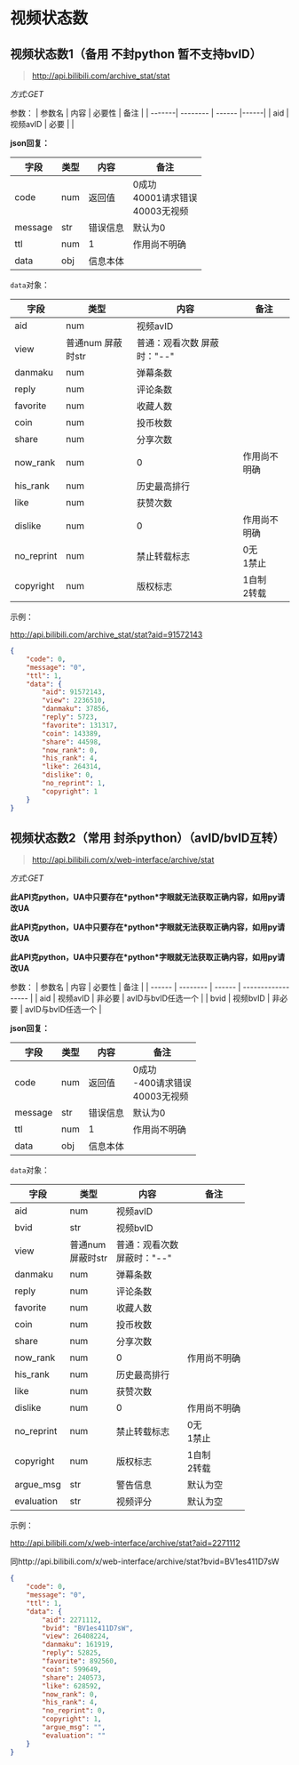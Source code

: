 # 视频状态数

## 视频状态数1（备用  不封python 暂不支持bvID）
> http://api.bilibili.com/archive_stat/stat

*方式:GET*

参数：
| 参数名 | 内容     | 必要性 | 备注 |
| -------| -------- | ------ |------|
| aid    | 视频avID | 必要   |      |

**json回复：**

| 字段    | 类型 | 内容     | 备注                                      |
| ------- | ---- | -------- | ----------------------------------------- |
| code    | num  | 返回值   | 0成功<br />40001请求错误<br />40003无视频 |
| message | str  | 错误信息 | 默认为0                                   |
| ttl     | num  | 1        | 作用尚不明确                              |
| data    | obj  | 信息本体 |                                           |

`data`对象：

| 字段       | 类型              | 内容                        | 备注             |
| ---------- | ----------------- | --------------------------- | ---------------- |
| aid        | num               | 视频avID                    |                  |
| view       | 普通num 屏蔽时str | 普通：观看次数 屏蔽时："--" |                  |
| danmaku    | num               | 弹幕条数                    |                  |
| reply      | num               | 评论条数                    |                  |
| favorite   | num               | 收藏人数                    |                  |
| coin       | num               | 投币枚数                    |                  |
| share      | num               | 分享次数                    |                  |
| now_rank   | num               | 0                           | 作用尚不明确     |
| his_rank   | num               | 历史最高排行                |                  |
| like       | num               | 获赞次数                    |                  |
| dislike    | num               | 0                           | 作用尚不明确     |
| no_reprint | num               | 禁止转载标志                | 0无<br />1禁止   |
| copyright  | num               | 版权标志                    | 1自制<br />2转载 |

示例：

http://api.bilibili.com/archive_stat/stat?aid=91572143

```json
{
	"code": 0,
	"message": "0",
	"ttl": 1,
	"data": {
		"aid": 91572143,
		"view": 2236510,
		"danmaku": 37856,
		"reply": 5723,
		"favorite": 131317,
		"coin": 143389,
		"share": 44598,
		"now_rank": 0,
		"his_rank": 4,
		"like": 264314,
		"dislike": 0,
		"no_reprint": 1,
		"copyright": 1
	}
}
```

## 视频状态数2（常用 封杀python）（avID/bvID互转）
> http://api.bilibili.com/x/web-interface/archive/stat

*方式:GET*

**此API克python，UA中只要存在\*python\*字眼就无法获取正确内容，如用py请改UA**

**此API克python，UA中只要存在\*python\*字眼就无法获取正确内容，如用py请改UA**

**此API克python，UA中只要存在\*python\*字眼就无法获取正确内容，如用py请改UA**

参数：
| 参数名 | 内容     | 必要性 | 备注               |
| ------ | -------- | ------ | ------------------ |
| aid    | 视频avID | 非必要 | avID与bvID任选一个 |
| bvid   | 视频bvID | 非必要 | avID与bvID任选一个 |

**json回复：**

| 字段    | 类型 | 内容     | 备注                                      |
| ------- | ---- | -------- | ----------------------------------------- |
| code    | num  | 返回值   | 0成功 <br />-400请求错误<br />40003无视频 |
| message | str  | 错误信息 | 默认为0                                   |
| ttl     | num  | 1        | 作用尚不明确                              |
| data    | obj  | 信息本体 |                                           |

`data`对象：

| 字段       | 类型                   | 内容                             | 备注             |
| ---------- | ---------------------- | -------------------------------- | ---------------- |
| aid        | num                    | 视频avID                         |                  |
| bvid       | str                    | 视频bvID                         |                  |
| view       | 普通num<br />屏蔽时str | 普通：观看次数<br />屏蔽时："--" |                  |
| danmaku    | num                    | 弹幕条数                         |                  |
| reply      | num                    | 评论条数                         |                  |
| favorite   | num                    | 收藏人数                         |                  |
| coin       | num                    | 投币枚数                         |                  |
| share      | num                    | 分享次数                         |                  |
| now_rank   | num                    | 0                                | 作用尚不明确     |
| his_rank   | num                    | 历史最高排行                     |                  |
| like       | num                    | 获赞次数                         |                  |
| dislike    | num                    | 0                                | 作用尚不明确     |
| no_reprint | num                    | 禁止转载标志                     | 0无<br />1禁止   |
| copyright  | num                    | 版权标志                         | 1自制<br />2转载 |
| argue_msg  | str                    | 警告信息                         | 默认为空         |
| evaluation | str                    | 视频评分                         | 默认为空         |

示例：

http://api.bilibili.com/x/web-interface/archive/stat?aid=2271112

同http://api.bilibili.com/x/web-interface/archive/stat?bvid=BV1es411D7sW

```json
{
	"code": 0,
	"message": "0",
	"ttl": 1,
	"data": {
		"aid": 2271112,
		"bvid": "BV1es411D7sW",
		"view": 26408224,
		"danmaku": 161919,
		"reply": 52825,
		"favorite": 892560,
		"coin": 599649,
		"share": 240573,
		"like": 628592,
		"now_rank": 0,
		"his_rank": 4,
		"no_reprint": 0,
		"copyright": 1,
		"argue_msg": "",
		"evaluation": ""
	}
}
```



